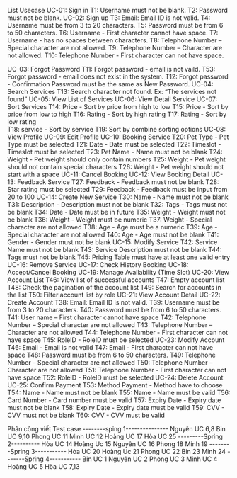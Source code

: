 List Usecase
UC-01: Sign in
T1: Username must not be blank.
T2: Password must not be blank.
UC-02: Sign up
T3: Email: Email ID is not valid.
T4: Username must be from 3 to 20 characters.
T5: Password must be from 6 to 50 characters.
T6: Username - First character cannot have space.
T7: Username - has no spaces between characters.
T8:  Telephone Number  – Special character are not allowed.
T9:  Telephone Number  – Character are not allowed.
T10:  Telephone Number - First character can not have space.

UC-03: Forgot Password
T11: Forgot password - email is not vaild.
T53: Forgot password - email does not exist in the system.
T12: Forgot password - Confirmation Password must be the same as New Password.
UC-04: Search Services
T13: Search character not found.
Ex: “The services not found”
UC-05: View List of Services
UC-06: View Detail Service
UC-07: Sort Services
T14: Price - Sort by price from high to low
T15: Price - Sort by price from low to high
T16: Rating - Sort by high rating
T17: Rating  - Sort by low rating 	
T18: service - Sort by service
T19: Sort by combine sorting options
UC-08: View Profile
UC-09: Edit Profile
UC-10: Booking Service
T20:   Pet Type - Pet Type must be selected
T21:   Date - Date must be selected
T22:  Timeslot - Timeslot must be selected
T23:  Pet Name - Name must not be blank
T24:  Weight - Pet weight should only contain numbers
T25:  Weight - Pet weight should not contain special characters
T26:  Weight - Pet weight should not start with a space
UC-11: Cancel Booking
UC-12: View Booking Detail
UC-13: Feedback Service
T27: Feedback - Feedback must not be blank
T28: Star rating must be selected
T29: Feedback - Feedback must be input from 20 to 100
UC-14: Create New Service
T30: Name - Name must not be blank
T31: Description - Description must not be blank
T32: Tags - Tags must not be blank
T34: Date - Date must be in future
T35: Weight - Weight must not be blank
T36: Weight - Weight must be numeric
T37: Weight - Special character are not allowed
T38: Age - Age must be a numeric
T39: Age - Special character are not allowed
T40: Age - Age must not be blank
T41: Gender - Gender must not be blank
UC-15: Modify Service
T42: Service Name must not be blank
T43: Service Description must not be blank
T44: Tags must not be blank
T45: Pricing Table must have at least one valid entry
UC-16: Remove Service
UC-17: Check History Booking
UC-18: Accept/Cancel Booking
UC-19: Manage Availability (Time Slot)
UC-20: View Account List
T46: View list of successful accounts
T47: Empty account list
T48: Check the pagination of the account list
T49: Search for accounts in the list
T50: Filter account list by role
UC-21: View Account Detail
UC-22: Create Account
T38: Email: Email ID is not valid.
T39: Username must be from 3 to 20 characters.
T40: Password must be from 6 to 50 characters.
T41: User name – First character cannot have space
T42: Telephone Number  – Special character are not allowed
T43: Telephone Number  – Character are not allowed
T44: Telephone Number - First character can not have space
T45: RoleID - RoleID must be selected
UC-23: Modify Account
T46:  Email - Email is not valid
T47:  Email - First character can not have space
T48: Password must be from 6 to 50 characters.
T49:  Telephone Number  – Special character are not allowed
T50:  Telephone Number  – Character are not allowed
T51:  Telephone Number - First character can not have space
T52: RoleID - RoleID must be selected
UC-24: Delete Account
UC-25: Confirm Payment
T53: Method Payment - Method have to choose
T54: Name - Name must not be blank
T55: Name - Name must be valid
T56: Card Number - Card number must be valid
T57: Expiry Date - Expiry date must not be blank
T58: Expiry Date - Expiry date must be valid
T59: CVV - CVV must not be blank
T60: CVV - CVV must be valid

Phân công viết Test case
--------sping 1---------------
Nguyên UC 6,8
Bin UC 9,10
Phong UC 11
Minh UC 12
Hoàng UC 17
Hòa UC 25
---------Spring 2----------
Hòa UC 14
Hoàng Uc 15
Nguyên UC 16
Phong 18
Minh 19
--------Spring 3-----------
Hòa UC 20
Hoàng Uc 21
Phong UC 22
Bin 23
Minh 24
-------Spring 4-----------
Bin UC 1
Nguyên UC 2
Phong UC 3
Minh UC 4
Hoàng UC 5
Hòa UC 7,13


